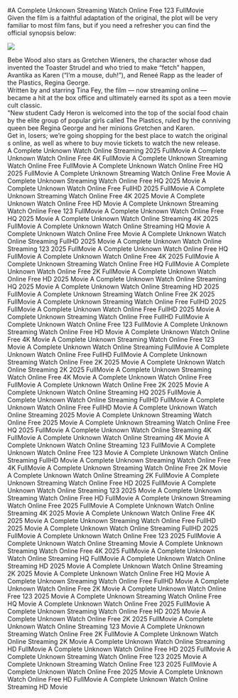 #A Complete Unknown Streaming Watch Online Free 123 FullMovie  
Given the film is a faithful adaptation of the original, the plot will be very familiar to most film fans, but if you need a refresher you can find the official synopsis below:  
  
[![](https://i.imgur.com/qSNzIqt.png)](https://movie.rssnews.media/KOTbTGB.php)  
  
Bebe Wood also stars as Gretchen Wieners, the character whose dad invented the Toaster Strudel and who tried to make “fetch” happen, Avantika as Karen (“I’m a mouse, duh!”), and Reneé Rapp as the leader of the Plastics, Regina George.  
Written by and starring Tina Fey, the film — now streaming online — became a hit at the box office and ultimately earned its spot as a teen movie cult classic.  
"New student Cady Heron is welcomed into the top of the social food chain by the elite group of popular girls called The Plastics, ruled by the conniving queen bee Regina George and her minions Gretchen and Karen.  
Get in, losers; we’re going shopping for the best place to watch the original s online, as well as where to buy movie tickets to watch the new release.  
A Complete Unknown Watch Online Streaming 2025 FullMovie
A Complete Unknown Watch Online Free 4K FullMovie
A Complete Unknown Streaming Watch Online Free FullMovie
A Complete Unknown Watch Online Free HQ 2025 FullMovie
A Complete Unknown Streaming Watch Online Free Movie
A Complete Unknown Streaming Watch Online Free HQ 2025 Movie
A Complete Unknown Watch Online Free FullHD 2025 FullMovie
A Complete Unknown Streaming Watch Online Free 4K 2025 Movie
A Complete Unknown Watch Online Free HD Movie
A Complete Unknown Streaming Watch Online Free 123 FullMovie
A Complete Unknown Watch Online Free HQ 2025 Movie
A Complete Unknown Watch Online Streaming 4K 2025 FullMovie
A Complete Unknown Watch Online Streaming HQ Movie
A Complete Unknown Watch Online Free Movie
A Complete Unknown Watch Online Streaming FullHD 2025 Movie
A Complete Unknown Watch Online Streaming 123 2025 FullMovie
A Complete Unknown Watch Online Free HQ FullMovie
A Complete Unknown Watch Online Free 4K 2025 FullMovie
A Complete Unknown Streaming Watch Online Free HQ FullMovie
A Complete Unknown Watch Online Free 2K FullMovie
A Complete Unknown Watch Online Free HD 2025 Movie
A Complete Unknown Watch Online Streaming HQ 2025 Movie
A Complete Unknown Watch Online Streaming HD 2025 FullMovie
A Complete Unknown Streaming Watch Online Free 2K 2025 FullMovie
A Complete Unknown Streaming Watch Online Free FullHD 2025 FullMovie
A Complete Unknown Watch Online Free FullHD 2025 Movie
A Complete Unknown Streaming Watch Online Free FullHD FullMovie
A Complete Unknown Watch Online Free 123 FullMovie
A Complete Unknown Streaming Watch Online Free HD Movie
A Complete Unknown Watch Online Free 4K Movie
A Complete Unknown Streaming Watch Online Free 123 Movie
A Complete Unknown Watch Online Streaming FullMovie
A Complete Unknown Watch Online Free FullHD FullMovie
A Complete Unknown Streaming Watch Online Free 2K 2025 Movie
A Complete Unknown Watch Online Streaming 2K 2025 FullMovie
A Complete Unknown Streaming Watch Online Free 4K Movie
A Complete Unknown Watch Online Free FullMovie
A Complete Unknown Watch Online Free 2K 2025 Movie
A Complete Unknown Watch Online Streaming HQ 2025 FullMovie
A Complete Unknown Watch Online Streaming FullHD FullMovie
A Complete Unknown Watch Online Free FullHD Movie
A Complete Unknown Watch Online Streaming 2025 Movie
A Complete Unknown Streaming Watch Online Free 2025 Movie
A Complete Unknown Streaming Watch Online Free HQ 2025 FullMovie
A Complete Unknown Watch Online Streaming 4K FullMovie
A Complete Unknown Watch Online Streaming 4K Movie
A Complete Unknown Watch Online Streaming 123 FullMovie
A Complete Unknown Watch Online Free 123 Movie
A Complete Unknown Watch Online Streaming FullHD Movie
A Complete Unknown Streaming Watch Online Free 4K FullMovie
A Complete Unknown Streaming Watch Online Free 2K Movie
A Complete Unknown Watch Online Streaming 2K FullMovie
A Complete Unknown Streaming Watch Online Free HD 2025 FullMovie
A Complete Unknown Watch Online Streaming 123 2025 Movie
A Complete Unknown Streaming Watch Online Free HD FullMovie
A Complete Unknown Streaming Watch Online Free 2025 FullMovie
A Complete Unknown Watch Online Streaming 4K 2025 Movie
A Complete Unknown Watch Online Free 4K 2025 Movie
A Complete Unknown Streaming Watch Online Free FullHD 2025 Movie
A Complete Unknown Watch Online Streaming FullHD 2025 FullMovie
A Complete Unknown Watch Online Free 123 2025 FullMovie
A Complete Unknown Watch Online Streaming Movie
A Complete Unknown Streaming Watch Online Free 4K 2025 FullMovie
A Complete Unknown Watch Online Streaming HQ FullMovie
A Complete Unknown Watch Online Streaming HD 2025 Movie
A Complete Unknown Watch Online Streaming 2K 2025 Movie
A Complete Unknown Watch Online Free HQ Movie
A Complete Unknown Streaming Watch Online Free FullHD Movie
A Complete Unknown Watch Online Free 2K Movie
A Complete Unknown Watch Online Free 123 2025 Movie
A Complete Unknown Streaming Watch Online Free HQ Movie
A Complete Unknown Watch Online Free 2025 FullMovie
A Complete Unknown Streaming Watch Online Free HD 2025 Movie
A Complete Unknown Watch Online Free 2K 2025 FullMovie
A Complete Unknown Watch Online Streaming 123 Movie
A Complete Unknown Streaming Watch Online Free 2K FullMovie
A Complete Unknown Watch Online Streaming 2K Movie
A Complete Unknown Watch Online Streaming HD FullMovie
A Complete Unknown Watch Online Free HD 2025 FullMovie
A Complete Unknown Streaming Watch Online Free 123 2025 Movie
A Complete Unknown Streaming Watch Online Free 123 2025 FullMovie
A Complete Unknown Watch Online Free 2025 Movie
A Complete Unknown Watch Online Free HD FullMovie
A Complete Unknown Watch Online Streaming HD Movie